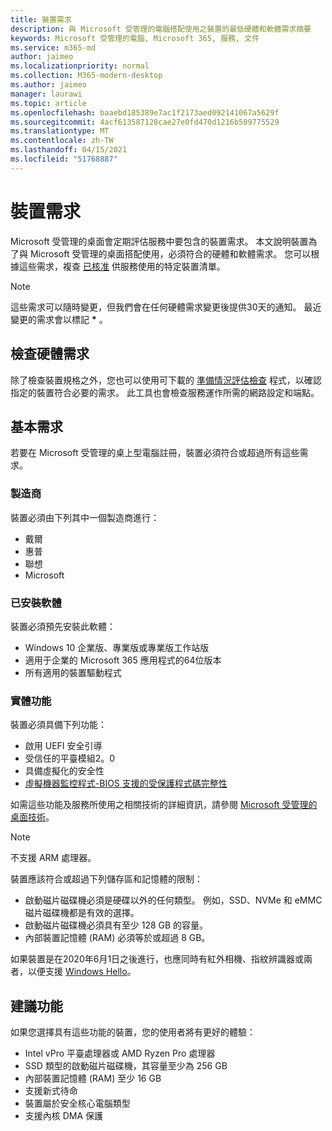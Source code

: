 ```yaml
---
title: 裝置需求
description: 與 Microsoft 受管理的電腦搭配使用之裝置的最低硬體和軟體需求摘要
keywords: Microsoft 受管理的電腦, Microsoft 365, 服務, 文件
ms.service: m365-md
author: jaimeo
ms.localizationpriority: normal
ms.collection: M365-modern-desktop
ms.author: jaimeo
manager: laurawi
ms.topic: article
ms.openlocfilehash: baaebd185389e7ac1f2173aed092141067a5629f
ms.sourcegitcommit: 4acf613587128cae27e0fd470d1216b509775529
ms.translationtype: MT
ms.contentlocale: zh-TW
ms.lasthandoff: 04/15/2021
ms.locfileid: "51768887"
---
```

# <a name="device-requirements"></a>裝置需求

Microsoft 受管理的桌面會定期評估服務中要包含的裝置需求。 本文說明裝置為了與 Microsoft 受管理的桌面搭配使用，必須符合的硬體和軟體需求。 您可以根據這些需求，複查 [已核准](device-list.md) 供服務使用的特定裝置清單。

> [!NOTE]
> 這些需求可以隨時變更，但我們會在任何硬體需求變更後提供30天的通知。 最近變更的需求會以標記 **\*** 。 

## <a name="check-hardware-requirements"></a>檢查硬體需求

除了檢查裝置規格之外，您也可以使用可下載的 [準備情況評估檢查](../get-ready/readiness-assessment-downloadable.md) 程式，以確認指定的裝置符合必要的需求。 此工具也會檢查服務運作所需的網路設定和端點。

## <a name="minimum-requirements"></a>基本需求

若要在 Microsoft 受管理的桌上型電腦註冊，裝置必須符合或超過所有這些需求。

### <a name="manufacturer"></a>製造商

裝置必須由下列其中一個製造商進行：

- 戴爾
- 惠普
- 聯想
- Microsoft


### <a name="installed-software"></a>已安裝軟體

裝置必須預先安裝此軟體：

- Windows 10 企業版、專業版或專業版工作站版
- 適用于企業的 Microsoft 365 應用程式的64位版本 
- 所有適用的裝置驅動程式


### <a name="physical-features"></a>實體功能

裝置必須具備下列功能：

- 啟用 UEFI 安全引導 
- 受信任的平臺模組2。0 
- 具備虛擬化的安全性 
- [虛擬機器監控程式-BIOS 支援的受保護程式碼完整性](/windows-hardware/drivers/bringup/device-guard-and-credential-guard)

如需這些功能及服務所使用之相關技術的詳細資訊，請參閱 [Microsoft 受管理的桌面技術](../intro/technologies.md)。

> [!NOTE]
> 不支援 ARM 處理器。

裝置應該符合或超過下列儲存區和記憶體的限制：

- 啟動磁片磁碟機必須是硬碟以外的任何類型。 例如，SSD、NVMe 和 eMMC 磁片磁碟機都是有效的選擇。
- 啟動磁片磁碟機必須具有至少 128 GB 的容量。
- 內部裝置記憶體 (RAM) 必須等於或超過 8 GB。

如果裝置是在2020年6月1日之後進行，也應同時有紅外相機、指紋辨識器或兩者，以便支援 [Windows Hello](/windows-hardware/design/device-experiences/windows-hello-enhanced-sign-in-security)。

## <a name="recommended-features"></a>建議功能

如果您選擇具有這些功能的裝置，您的使用者將有更好的體驗：

- Intel vPro 平臺處理器或 AMD Ryzen Pro 處理器
- SSD 類型的啟動磁片磁碟機，其容量至少為 256 GB
- 內部裝置記憶體 (RAM) 至少 16 GB
- 支援新式待命
- 裝置屬於安全核心電腦類型
- 支援內核 DMA 保護
